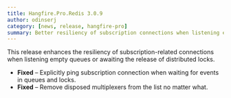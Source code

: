 ```yaml
---
title: Hangfire.Pro.Redis 3.0.9
author: odinserj
category: [news, release, hangfire-pro]
summary: Better resiliency of subscription connections when listening empty queues or waiting for locks.
---
```


This release enhances the resiliency of subscription-related connections when listening empty queues or awaiting the release of distributed locks.

* **Fixed** – Explicitly ping subscription connection when waiting for events in queues and locks.
* **Fixed** – Remove disposed multiplexers from the list no matter what.
